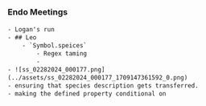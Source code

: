 ### Endo Meetings
	- Logan's run
	- ## Leo
		- `Symbol.speices`
			- Regex taming
			-
	- ![ss_02282024_000177.png](../assets/ss_02282024_000177_1709147361592_0.png)
	- ensuring that species description gets transferred.
	- making the defined property conditional on